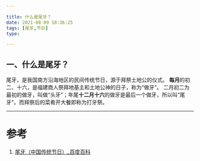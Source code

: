 ```yaml
---

title: 什么是尾牙？
date: 2021-08-09 18:36:25
tags: [尾牙,节日]
type:

---
```


## 一、什么是尾牙？

尾牙，是我国南方沿海地区的民间传统节日，源于拜祭土地公的仪式。
**每月**的初二、十六，是福建商人祭拜地基主和土地公神的日子，称为“做牙”。
二月初二为最初的做牙，叫做“头牙”；年尾**十二月十六**的做牙是最后一个做牙，所以叫“尾牙”。而拜祭后的菜肴开大餐即称为打牙祭。

---


# 参考

1. [尾牙（中国传统节日）_百度百科](https://baike.baidu.com/item/%E5%B0%BE%E7%89%99/2379055)
